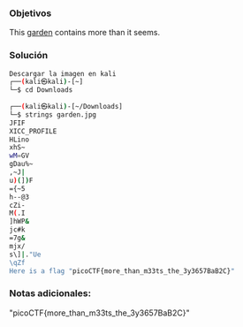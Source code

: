 ### Objetivos 

This [garden](https://jupiter.challenges.picoctf.org/static/43c4743b3946f427e883f6b286f47467/garden.jpg) contains more than it seems.
### Solución 

``` bash
Descargar la imagen en kali 
┌──(kali㉿kali)-[~]
└─$ cd Downloads         
                                                                             
┌──(kali㉿kali)-[~/Downloads]
└─$ strings garden.jpg   
JFIF
XICC_PROFILE
HLino
xhS~
wM=GV
gDau%~
,~J|
u)(])F
={~5
h--@3
cZi-
M(.I
]hWP&
jc#k
=7g&
mjx/
s\]|."Ue
\qZf
Here is a flag "picoCTF{more_than_m33ts_the_3y3657BaB2C}"

```

### Notas adicionales:
"picoCTF{more_than_m33ts_the_3y3657BaB2C}"